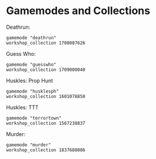 # Gamemodes and Collections

Deathrun:

    gamemode "deathrun"
    workshop_collection 1708087626

Guess Who:

    gamemode "guesswho"
    workshop_collection 1709000040

Huskles: Prop Hunt

    gamemode "husklesph" 
    workshop_collection 1601078850

Huskles: TTT

    gamemode "terrortown" 
    workshop_collection 1567238837

Murder:

    gamemode "murder" 
    workshop_collection 1837688086

